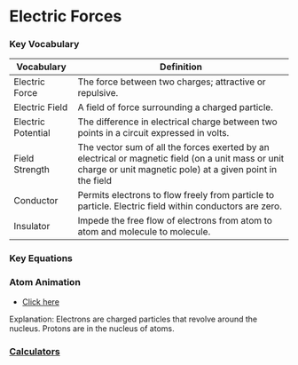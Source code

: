# Electric Forces 

### Key Vocabulary


| Vocabulary | Definition | 
| --- | --- | 
| Electric Force | The force between two charges; attractive or repulsive. | 
| Electric Field | A field of force surrounding a charged particle. | 
| Electric Potential | The difference in electrical charge between two points in a circuit expressed in volts. | 
| Field Strength | The vector sum of all the forces exerted by an electrical or magnetic field (on a unit mass or unit charge or unit magnetic pole) at a given point in the field | 
| Conductor | Permits electrons to flow freely from particle to particle. Electric field within conductors are zero. | 
| Insulator | Impede the free flow of electrons from atom to atom and molecule to molecule. | 


### Key Equations 



### Atom Animation
- [Click here](https://bgt072105.github.io/CSA-tri1-teamrepo/atom/)

Explanation: Electrons are charged particles that revolve around the nucleus. Protons are in the nucleus of atoms.


### [Calculators](https://bgt072105.github.io/CSA-tri1-teamrepo/electricforcescalculator/)